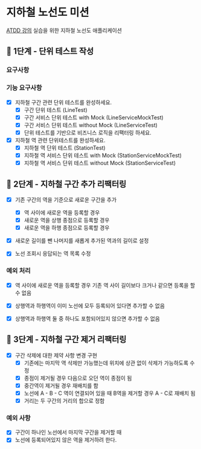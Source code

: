 # 지하철 노선도 미션
[ATDD 강의](https://edu.nextstep.camp/c/R89PYi5H) 실습을 위한 지하철 노선도 애플리케이션

## 🚀 1단계 - 단위 테스트 작성

### 요구사항

### 기능 요구사항
- [x] 지하철 구간 관련 단위 테스트를 완성하세요.
    - [x] 구간 단위 테스트 (LineTest)
    - [x] 구간 서비스 단위 테스트 with Mock (LineServiceMockTest)
    - [x] 구간 서비스 단위 테스트 without Mock (LineServiceTest)
    - [x] 단위 테스트를 기반으로 비즈니스 로직을 리팩터링 하세요.
- [x] 지하철 역 관련 단위테스트를 완성하세요.
    - [x] 지하철 역 단위 테스트 (StationTest)
    - [x] 지하철 역 서비스 단위 테스트 with Mock (StationServiceMockTest)
    - [x] 지하철 역 서비스 단위 테스트 without Mock (StationServiceTest)

## 🚀 2단계 - 지하철 구간 추가 리팩터링

- [x] 기존 구간의 역을 기준으로 새로운 구간을 추가 
  - [x] 역 사이에 새로운 역을 등록할 경우
  - [x] 새로운 역을 상행 종점으로 등록할 경우
  - [x] 새로운 역을 하행 종점으로 등록할 경우
- [x] 새로운 길이를 뺀 나머지를 새롭게 추가된 역과의 길이로 설정
- [x] 노선 조회시 응답되는 역 목록 수정


### 예외 처리
- [x] 역 사이에 새로운 역을 등록할 경우 기존 역 사이 길이보다 크거나 같으면 등록을 할 수 없음
- [x] 상행역과 하행역이 이미 노선에 모두 등록되어 있다면 추가할 수 없음
- [x] 상행역과 하행역 둘 중 하나도 포함되어있지 않으면 추가할 수 없음


## 🚀 3단계 - 지하철 구간 제거 리팩터링

- [x] 구간 삭제에 대한 제약 사항 변경 구현
  - [x] 기존에는 마지막 역 삭제만 가능했는데 위치에 상관 없이 삭제가 가능하도록 수정
  - [x] 종점이 제거될 경우 다음으로 오던 역이 종점이 됨
  - [x] 중간역이 제거될 경우 재배치를 함
  - [x] 노선에 A - B - C 역이 연결되어 있을 때 B역을 제거할 경우 A - C로 재배치 됨
  - [x] 거리는 두 구간의 거리의 합으로 정함

### 예외 사항

- [x] 구간이 하나인 노선에서 마지막 구간을 제거할 때
- [x] 노선에 등록되어있지 않은 역을 제거하려 한다.